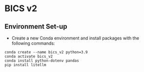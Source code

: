 # BICS v2

## Environment Set-up

- Create a new Conda environment and install packages with the following commands:
```
conda create --name bics_v2 python=3.9
conda activate bics_v2
conda install python-dotenv pandas
pip install litellm
```